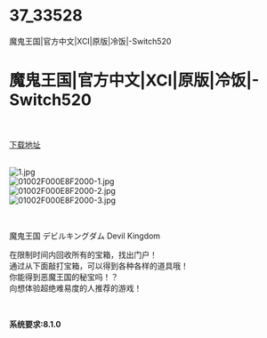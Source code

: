 # 37_33528
魔鬼王国|官方中文|XCI|原版|冷饭|-Switch520
# 魔鬼王国|官方中文|XCI|原版|冷饭|-Switch520
 <br/></br>
[下载地址](https://www.switch520.cc/article/33528 "下载地址")
<br/></br>

<p><img title="1.jpg" src="https://www.switch520.cc/muke_img/2022_06_27_03147a20b79ac.jpg" alt="1.jpg"><br>
<img title="01002F000E8F2000-1.jpg" src="https://www.switch520.cc/muke_img/2022_06_27_c8ce0bfd300da.jpg" alt="01002F000E8F2000-1.jpg"><br>
<img title="01002F000E8F2000-2.jpg" src="https://www.switch520.cc/muke_img/2022_06_27_d9df3fcee2dc3.jpg" alt="01002F000E8F2000-2.jpg"><br>
<img title="01002F000E8F2000-3.jpg" src="https://www.switch520.cc/muke_img/2022_06_27_3961a119fa268.jpg" alt="01002F000E8F2000-3.jpg"></p>
<p>&nbsp;</p>
<p>魔鬼王国 デビルキングダム Devil Kingdom</p>
<p>在限制时间内回收所有的宝箱，找出门户！<br>
通过从下面敲打宝箱，可以得到各种各样的道具哦！<br>
你能得到恶魔王国的秘宝吗！？<br>
向想体验超绝难易度的人推荐的游戏！</p>
<p>&nbsp;</p>
<p><strong>系统要求:8.1.0</strong></p>



